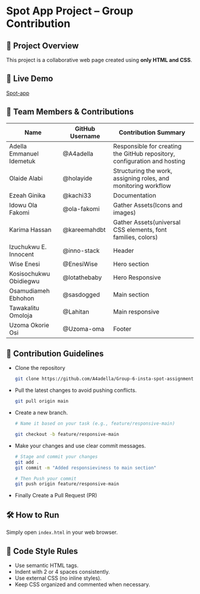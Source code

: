 # Spot App Project – Group Contribution

## 📁 Project Overview

This project is a collaborative web page created using **only HTML and CSS**. 

## 🚀 Live Demo

[Spot-app](https://group-6-insta-spot-assignment.vercel.app/)

## 👥 Team Members & Contributions

| Name              | GitHub Username     | Contribution Summary                     |
|-------------------|---------------------|------------------------------------------|
| Adella Emmanuel Idemetuk | @A4adella       | Responsible for creating the GitHub repository, configuration and hosting|
| Olaide Alabi             | @holayide       | Structuring the work, assigning roles, and monitoring workflow|
| Ezeah Ginika             | @kachi33        | Documentation|
| Idowu Ola Fakomi         | @ola-fakomi     | Gather Assets(Icons and images)|
| Karima Hassan            | @kareemahdbt    | Gather Assets(universal CSS elements, font families, colors)|
| Izuchukwu E. Innocent    | @inno-stack     | Header|
| Wise Enesi               | @EnesiWise      | Hero section|
| Kosisochukwu Obidiegwu   | @lotathebaby    | Hero Responsive|
| Osamudiameh Ebhohon      | @sasdogged      | Main section|
| Tawakalitu Omoloja       | @Lahitan        | Main responsive|
| Uzoma Okorie Osi         | @Uzoma-oma      | Footer|


## 🧾 Contribution Guidelines

- Clone the repository 
   ```bash
   git clone https://github.com/A4adella/Group-6-insta-spot-assignment/
   ```

- Pull the latest changes to avoid pushing conflicts.
    ```bash
    git pull origin main
    ```

- Create a new branch.
    ```bash
    # Name it based on your task (e.g., feature/responsive-main)

    git checkout -b feature/responsive-main
    ```

- Make your changes and use clear commit messages.
    ```bash
    # Stage and commit your changes
    git add .
    git commit -m "Added responsieviness to main section"

    # Then Push your commit 
    git push origin feature/responsive-main
    ```

- Finally Create a Pull Request (PR)

## 🛠️ How to Run

Simply open `index.html` in your web browser.

## 🧹 Code Style Rules

- Use semantic HTML tags.
- Indent with 2 or 4 spaces consistently.
- Use external CSS (no inline styles).
- Keep CSS organized and commented when necessary.

